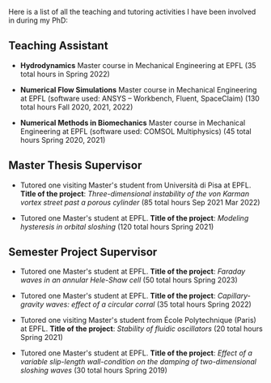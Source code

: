 Here is a list of all the teaching and tutoring activities I have been involved in during my PhD:

Teaching Assistant
------

- **Hydrodynamics** Master course in Mechanical Engineering at EPFL (35 total hours in Spring 2022)
* **Numerical Flow Simulations** Master course in Mechanical Engineering at EPFL (software used: ANSYS – Workbench, Fluent, SpaceClaim) (130 total hours Fall 2020, 2021, 2022)
+ **Numerical Methods in Biomechanics** Master course in Mechanical Engineering at EPFL (software used: COMSOL Multiphysics) (45 total hours Spring 2020, 2021)

Master Thesis Supervisor
------

- Tutored one visiting Master's student from Università di Pisa at EPFL. **Title of the project**: _Three-dimensional instability of the von Karman vortex street past a porous cylinder_ (85 total hours Sep 2021 Mar 2022)
* Tutored one Master's student at EPFL. **Title of the project**: _Modeling hysteresis in orbital sloshing_ (120 total hours Spring 2021)

Semester Project Supervisor
------

- Tutored one Master's student at EPFL. **Title of the project**: _Faraday waves in an annular Hele-Shaw cell_ (50 total hours Spring 2023)
* Tutored one Master's student at EPFL. **Title of the project**: _Capillary-gravity waves: effect of a circular corral_ (35 total hours Spring 2022)
+ Tutored one visiting Master's student from École Polytechnique (Paris) at EPFL. **Title of the project**: _Stability of fluidic oscillators_ (20 total hours Spring 2021)
- Tutored one Master's student at EPFL. **Title of the project**: _Effect of a variable slip-length wall-condition on the damping of two-dimensional sloshing waves_ (30 total hours Spring 2019)
